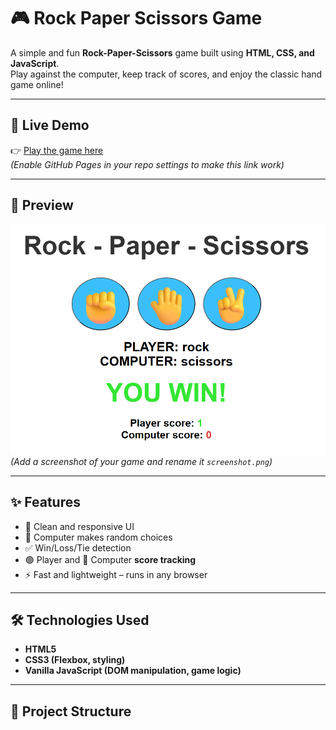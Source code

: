 # 🎮 Rock Paper Scissors Game

A simple and fun **Rock-Paper-Scissors** game built using **HTML, CSS, and JavaScript**.  
Play against the computer, keep track of scores, and enjoy the classic hand game online!

---

## 🚀 Live Demo
👉 [Play the game here](https://sathvik-04.github.io/Rock-Paper-Scissors-game/)  
*(Enable GitHub Pages in your repo settings to make this link work)*

---

## 📸 Preview
![Game Preview](./screenshot.png)  
*(Add a screenshot of your game and rename it `screenshot.png`)*

---

## ✨ Features
- 🎨 Clean and responsive UI
- 🤖 Computer makes random choices
- ✅ Win/Loss/Tie detection
- 🟢 Player and 🔴 Computer **score tracking**
- ⚡ Fast and lightweight – runs in any browser

---

## 🛠️ Technologies Used
- **HTML5**
- **CSS3 (Flexbox, styling)**
- **Vanilla JavaScript (DOM manipulation, game logic)**

---

## 📂 Project Structure

